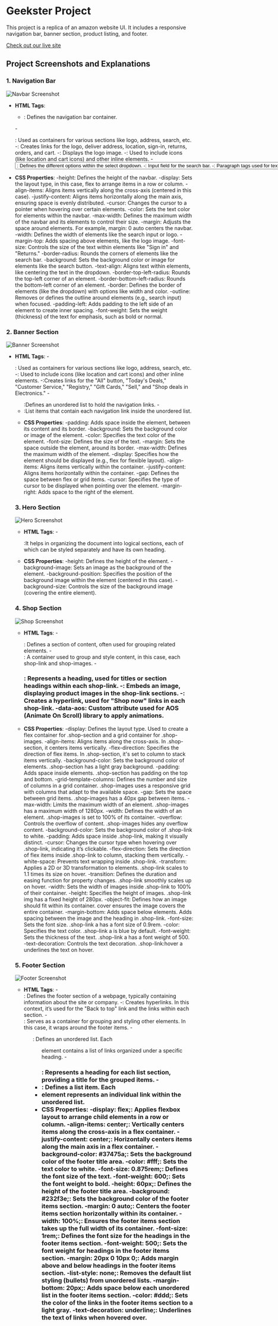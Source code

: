 # Geekster Project

This project is a replica of an amazon website UI. It includes a responsive navigation bar, banner section, product listing, and footer.

[Check out our live site](http://example.com)

## Project Screenshots and Explanations

### 1. Navigation Bar

![Navbar Screenshot](./geekster/navbar.png)

- **HTML Tags**:
  - <nav>: Defines the navigation bar container.
  -<div>: Used as containers for various sections like logo, address, search, etc.
  -<a>: Creates links for the logo, deliver address, location, sign-in, returns, orders, and cart.
  -<img>: Displays the logo image.
  -<span>: Used to include icons (like location and cart icons) and other inline elements.
  -<select>: Dropdown menu for search categories.
  -<option>: Defines the different options within the select dropdown.
  -<input>: Input field for the search bar.
  -<p>: Paragraph tags used for text like "Hello, sign in", "Returns", and "Cart".

- **CSS Properties**:
  -height: Defines the height of the navbar.
  -display: Sets the layout type, in this case, flex to arrange items in a row or column.
  -align-items: Aligns items vertically along the cross-axis (centered in this case).
  -justify-content: Aligns items horizontally along the main axis, ensuring space is evenly distributed.
  -cursor: Changes the cursor to a pointer when hovering over certain elements.
  -color: Sets the text color for elements within the navbar.
  -max-width: Defines the maximum width of the navbar and its elements to control their size.
  -margin: Adjusts the space around elements. For example, margin: 0 auto centers the navbar.
  -width: Defines the width of elements like the search input or logo.
  -margin-top: Adds spacing above elements, like the logo image.
  -font-size: Controls the size of the text within elements like "Sign in" and "Returns."
  -border-radius: Rounds the corners of elements like the search bar.
  -background: Sets the background color or image for elements like the search button.
  -text-align: Aligns text within elements, like centering the text in the dropdown.
  -border-top-left-radius: Rounds the top-left corner of an element.
  -border-bottom-left-radius: Rounds the bottom-left corner of an element.
  -border: Defines the border of elements (like the dropdown) with options like width and color.
  -outline: Removes or defines the outline around elements (e.g., search input) when focused.
  -padding-left: Adds padding to the left side of an element to create inner spacing.
  -font-weight: Sets the weight (thickness) of the text for emphasis, such as bold or normal.


### 2. Banner Section

![Banner Screenshot](./geekster/banner.png)

- **HTML Tags**:
   -<div>: Used as containers for various sections like logo, address, search, etc.
   -<span>: Used to include icons (like location and cart icons) and other inline elements.
   -<a>:Creates links for the "All" button, "Today's Deals," "Customer Service," "Registry," "Gift Cards," "Sell," and "Shop deals in Electronics."
   -<ul>:Defines an unordered list to hold the navigation links.
   -<li>:List items that contain each navigation link inside the unordered list.
  
- **CSS Properties**:
   -padding: Adds space inside the element, between its content and its border.
   -background: Sets the background color or image of the element.
   -color: Specifies the text color of the element.
   -font-size: Defines the size of the text.
   -margin: Sets the space outside the element, around its border.
   -max-width: Defines the maximum width of the element.
   -display: Specifies how the element should be displayed (e.g., flex for flexible layout).
   -align-items: Aligns items vertically within the container.
   -justify-content: Aligns items horizontally within the container.
   -gap: Defines the space between flex or grid items.
   -cursor: Specifies the type of cursor to be displayed when pointing over the element.
   -margin-right: Adds space to the right of the element.



### 3. Hero Section

![Hero Screenshot](./geekster/hero.png)

- **HTML Tags**:
   -<section>:It helps in organizing the document into logical sections, each of which can be styled separately and have its own heading.

- **CSS Properties**:
   -height: Defines the height of the element.
   -background-image: Sets an image as the background of the element.
   -background-position: Specifies the position of the background image within the element (centered in this case).
   -background-size: Controls the size of the background image (covering the entire element).


### 4. Shop Section

![Shop Screenshot](./geekster/shop.png)

- **HTML Tags**:
   -<section>: Defines a section of content, often used for grouping related elements.
   -<div>: A container used to group and style content, in this case, each shop-link and shop-images.
   -<h3>: Represents a heading, used for titles or section headings within each shop-link.
   -<img>: Embeds an image, displaying product images in the shop-link sections.
   -<a>: Creates a hyperlink, used for "Shop now" links in each shop-link.
   -data-aos: Custom attribute used for AOS (Animate On Scroll) library to apply animations.

- **CSS Properties**:
   -display: Defines the layout type. Used to create a flex container for .shop-section and a grid container for .shop-images.
   -align-items: Aligns items along the cross-axis. In .shop-section, it centers items vertically.
   -flex-direction: Specifies the direction of flex items. In .shop-section, it's set to column to stack items vertically.
   -background-color: Sets the background color of elements. .shop-section has a light gray background.
   -padding: Adds space inside elements. .shop-section has padding on the top and bottom.
   -grid-template-columns: Defines the number and size of columns in a grid container. .shop-images uses a responsive grid with columns that adapt to the available space.
   -gap: Sets the space between grid items. .shop-images has a 40px gap between items.
   -max-width: Limits the maximum width of an element. .shop-images has a maximum width of 1280px.
   -width: Defines the width of an element. .shop-images is set to 100% of its container.
   -overflow: Controls the overflow of content. .shop-images hides any overflow content.
   -background-color: Sets the background color of .shop-link to white.
   -padding: Adds space inside .shop-link, making it visually distinct.
   -cursor: Changes the cursor type when hovering over .shop-link, indicating it’s clickable.
   -flex-direction: Sets the direction of flex items inside .shop-link to column, stacking them vertically.
   -white-space: Prevents text wrapping inside .shop-link.
   -transform: Applies a 2D or 3D transformation to elements. .shop-link scales to 1.1 times its size on hover.
   -transition: Defines the duration and easing function for property changes. .shop-link smoothly scales up on hover.
   -width: Sets the width of images inside .shop-link to 100% of their container.
   -height: Specifies the height of images. .shop-link img has a fixed height of 280px.
   -object-fit: Defines how an image should fit within its container. cover ensures the image covers the entire container.
   -margin-bottom: Adds space below elements. Adds spacing between the image and the heading in .shop-link.
   -font-size: Sets the font size. .shop-link a has a font size of 0.9rem.
   -color: Specifies the text color. .shop-link a is blue by default.
   -font-weight: Sets the thickness of the text. .shop-link a has a font weight of 500.
   -text-decoration: Controls the text decoration. .shop-link:hover a underlines the text on hover.


### 5. Footer Section

![Footer Screenshot](./geekster/footer.png)

- **HTML Tags**:
   -<footer>: Defines the footer section of a webpage, typically containing information about the site or company.
   -<a>: Creates hyperlinks. In this context, it’s used for the "Back to top" link and the links within each section.
   -<div>: Serves as a container for grouping and styling other elements. In this case, it wraps around the footer items.
   -<ul>: Defines an unordered list. Each <ul> element contains a list of links organized under a specific heading.
   -<h3>: Represents a heading for each list section, providing a title for the grouped items.
   -<li>: Defines a list item. Each <li> element represents an individual link within the unordered list.
- **CSS Properties**:
   -display: flex;: Applies flexbox layout to arrange child elements in a row or column.
   -align-items: center;: Vertically centers items along the cross-axis in a flex container.
   -justify-content: center;: Horizontally centers items along the main axis in a flex container.
   -background-color: #37475a;: Sets the background color of the footer title area.
   -color: #fff;: Sets the text color to white.
   -font-size: 0.875rem;: Defines the font size of the text.
   -font-weight: 600;: Sets the font weight to bold.
   -height: 60px;: Defines the height of the footer title area.
   -background: #232f3e;: Sets the background color of the footer items section.
   -margin: 0 auto;: Centers the footer items section horizontally within its container.
   -width: 100%;: Ensures the footer items section takes up the full width of its container.
   -font-size: 1rem;: Defines the font size for the headings in the footer items section.
   -font-weight: 500;: Sets the font weight for headings in the footer items section.
   -margin: 20px 0 10px 0;: Adds margin above and below headings in the footer items section.
   -list-style: none;: Removes the default list styling (bullets) from unordered lists.
   -margin-bottom: 20px;: Adds space below each unordered list in the footer items section.
   -color: #ddd;: Sets the color of the links in the footer items section to a light gray.
   -text-decoration: underline;: Underlines the text of links when hovered over.
